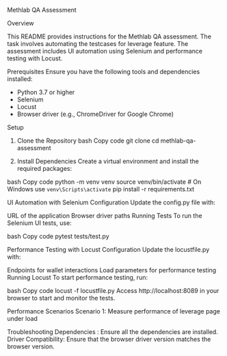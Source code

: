 Methlab QA Assessment

Overview

This README provides instructions for the Methlab QA assessment. The task involves automating the testcases for leverage feature. The assessment includes UI automation using Selenium and performance testing with Locust.

Prerequisites
Ensure you have the following tools and dependencies installed:

* Python 3.7 or higher
* Selenium
* Locust
* Browser driver (e.g., ChromeDriver for Google Chrome)

Setup
1. Clone the Repository
   bash
   Copy code
   git clone <repository-url>
   cd methlab-qa-assessment

2. Install Dependencies
   Create a virtual environment and install the required packages:

bash
Copy code
python -m venv venv
source venv/bin/activate  # On Windows use `venv\Scripts\activate`
pip install -r requirements.txt


UI Automation with Selenium
Configuration
Update the config.py file with:

URL of the application
Browser driver paths
Running Tests
To run the Selenium UI tests, use:

bash
Copy code
pytest tests/test.py

Performance Testing with Locust
Configuration
Update the locustfile.py with:

Endpoints for wallet interactions
Load parameters for performance testing
Running Locust
To start performance testing, run:

bash
Copy code
locust -f locustfile.py
Access http://localhost:8089 in your browser to start and monitor the tests.

Performance Scenarios
Scenario 1: Measure performance of leverage page under load

Troubleshooting
Dependencies : Ensure all the dependencies are installed.
Driver Compatibility: Ensure that the browser driver version matches the browser version.